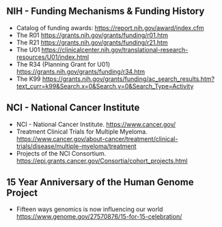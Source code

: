 ## NIH - Funding Mechanisms & Funding History

* Catalog of funding awards: https://report.nih.gov/award/index.cfm
* The R01 https://grants.nih.gov/grants/funding/r01.htm
* The R21 https://grants.nih.gov/grants/funding/r21.htm
* The U01 https://clinicalcenter.nih.gov/translational-research-resources/U01/index.html
* The R34 (Planning Grant for U01) https://grants.nih.gov/grants/funding/r34.htm
* The K99 https://grants.nih.gov/grants/funding/ac_search_results.htm?text_curr=k99&Search.x=0&Search.y=0&Search_Type=Activity

## NCI - National Cancer Institute
* NCI - National Cancer Institute. https://www.cancer.gov/
* Treatment Clinical Trials for Multiple Myeloma. https://www.cancer.gov/about-cancer/treatment/clinical-trials/disease/multiple-myeloma/treatment
* Projects of the NCI Consortium. https://epi.grants.cancer.gov/Consortia/cohort_projects.html

## 15 Year Anniversary of the Human Genome Project
* Fifteen ways genomics is now influencing our world https://www.genome.gov/27570876/15-for-15-celebration/

